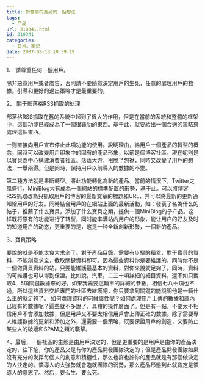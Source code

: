 ```yaml
---
title: 對當前的產品的一點想法
tags:
  - 产品
url: 310341.html
id: 310341
categories:
  - 日常。笔记
date: 2007-08-13 10:39:19
---
```


1、 請尊重任何一個用戶。

除非惡意用戶或者廣告，否則請不要隨意決定用戶的生死，任意的處理用戶的數據。引導和更好的退出策略才是最重要的。

2、 關于部落格RSS抓取的处理

部落格RSS抓取在舊的系統中起到了很大的作用，但是在當前的系統和整體的框架中，這個功能已經成為了一個很雞肋的東西。基于此，就要給出一個合適的策略來處理這個東西。

一则直接向用戶宣布停止此項功能的使用。說明理由，給用戶一個產品的轉型的概念，同時可以改變用戶印象中的固有的產品形象，以前是個博客社區，現在呢則是以寶貝為中心構建消費者社區。落落大方，甩脫了包袱，同時又改變了用戶的想法，一舉兩得。但是同時，保持用戶以前導入的數據的不變。

第二種方法就是果斷轉型。將此功能轉化為新的產品。當前的情況下，Twitter之風盛行，MiniBlog大有成為一個網站的標準配置的形勢，基于此。可以將博客RSS抓取改為只抓取用戶的博客的最新文章的標題和URL，并可以將最新的更新通知給用戶的好友。同時結合用戶的在網站上面的最新活動，如：發表了名為什么的帖子，推薦了什么寶貝，添加了什么寶貝之類，提供一個MiniBlog的子产品。这样既将原有的功能进行了转型，同时能丰满站内用户的形象，能让用户的好友及时的知道用户的动态，更重要的是，这是一种全新創新形勢，一個新的產品。

3、寶貝策略

要說的就是不能太貪大求全了。對于產品目錄，需要有步驟的積累，對于寶貝的資料，不能刻意求全，截取關鍵資料即可。因為這些資料你是要維護的，同時你不是一個做寶貝資料的站。只要能維護最基本的資料，對你來說就足夠了。同時，資料的可維護也可以得到保證。比如說，汽車，二三十項詳細的細目資料，還不如只截取4、5項關鍵數據來的好。如果我需要這輛車的詳細的參數，相信七八十項也不過，所以這些資料交給專門的社區去維護吧，你只要拿到關鍵的能說明他是一輛什么車的就足夠了。
如何處理資料的可維護性呢？如何處理用戶上傳的數據和庫內已經有的數據呢？這些就不多說了，具體的操作層面了。但是有一點，不要太不相信用戶不會添加數據，但是用戶又不要太相信用戶會上傳正確的數據。除了需要專人維護數據的更新和添加之外，還需要一個策略，既要保證用戶的創造，又要防止某些人的破壞和SPAM之類的襲擊。

4、最后，一個社區的生態是由用戶決定的，但是更重要的是用戶是由你的產品決定的，往下挖，你的產品又是有你的產品開發團隊決定的；但是產品開發團隊如果沒有充分的发挥每個人的創意和積極性，那么也許也許你的產品就是有那個做決定的人決定的。領導人的太強勢就會造就團隊的弱勢，那么產品形態到此就肯定是領導人的意志了。然后，要么生、要么死。